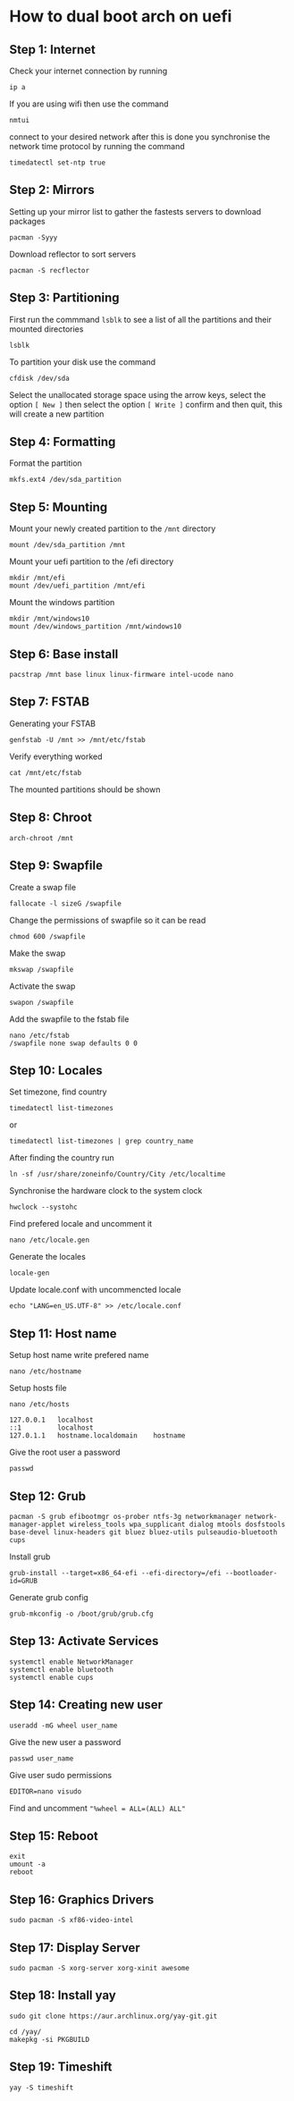 # How to dual boot arch on uefi

## Step 1: Internet
Check your internet connection by running 
```
ip a
```
If you are using wifi then use the command 
```
nmtui
```
connect to your desired network after this is done you synchronise the network time protocol by running the command 
```
timedatectl set-ntp true 
```
## Step 2: Mirrors
Setting up your mirror list to gather the fastests servers to download packages
```
pacman -Syyy
```
Download reflector to sort servers
```
pacman -S recflector
```

## Step 3: Partitioning
First run the commmand `lsblk` to see a list of all the partitions and their mounted directories 
```
lsblk
```
To partition your disk use the command
```
cfdisk /dev/sda
```
Select the unallocated storage space using the arrow keys, select the option `[ New ]` then select the option `[ Write ]` confirm and then quit, this will create a new partition

## Step 4: Formatting 
Format the partition
```
mkfs.ext4 /dev/sda_partition
```
## Step 5: Mounting
Mount your newly created partition to the `/mnt`
directory 
```
mount /dev/sda_partition /mnt
```
Mount your uefi partition to the /efi directory
```
mkdir /mnt/efi
mount /dev/uefi_partition /mnt/efi
```
Mount the windows partition 
```
mkdir /mnt/windows10
mount /dev/windows_partition /mnt/windows10
```
## Step 6: Base install
```
pacstrap /mnt base linux linux-firmware intel-ucode nano
```
## Step 7: FSTAB
Generating your FSTAB 
```
genfstab -U /mnt >> /mnt/etc/fstab
```
Verify everything worked
```
cat /mnt/etc/fstab
```
The mounted partitions should be shown
## Step 8: Chroot
```
arch-chroot /mnt
```
## Step 9: Swapfile 
Create a swap file
```
fallocate -l sizeG /swapfile
```
Change the permissions of swapfile so it can be read 
```
chmod 600 /swapfile
```
Make the swap 
```
mkswap /swapfile
```
Activate the swap
```
swapon /swapfile
```
Add the swapfile to the fstab file
```
nano /etc/fstab
/swapfile none swap defaults 0 0
```
## Step 10: Locales
Set timezone, find country
```
timedatectl list-timezones
```
or 
```
timedatectl list-timezones | grep country_name
```
After finding the country run
```
ln -sf /usr/share/zoneinfo/Country/City /etc/localtime
```
Synchronise the hardware clock to the system clock
```
hwclock --systohc
```
Find prefered locale and uncomment it
```
nano /etc/locale.gen
```
Generate the locales
```
locale-gen
```
Update locale.conf with uncommencted locale
```
echo "LANG=en_US.UTF-8" >> /etc/locale.conf
```
## Step 11: Host name
Setup host name write prefered name
```
nano /etc/hostname
```
Setup hosts file
```
nano /etc/hosts

127.0.0.1   localhost
::1         localhost
127.0.1.1   hostname.localdomain    hostname
```
Give the root user a password
```
passwd
```
## Step 12: Grub
```
pacman -S grub efibootmgr os-prober ntfs-3g networkmanager network-manager-applet wireless_tools wpa_supplicant dialog mtools dosfstools base-devel linux-headers git bluez bluez-utils pulseaudio-bluetooth cups
```
Install grub 
```
grub-install --target=x86_64-efi --efi-directory=/efi --bootloader-id=GRUB
```
Generate grub config
```
grub-mkconfig -o /boot/grub/grub.cfg
```
## Step 13: Activate Services
```
systemctl enable NetworkManager
systemctl enable bluetooth
systemctl enable cups
```
## Step 14: Creating new user 
```
useradd -mG wheel user_name
```
Give the new user a password 
```
passwd user_name
```
Give user sudo permissions
```
EDITOR=nano visudo
```
Find and uncomment `"%wheel = ALL=(ALL) ALL"`
## Step 15: Reboot
```
exit 
umount -a 
reboot
```
## Step 16: Graphics Drivers 
```
sudo pacman -S xf86-video-intel
```
## Step 17: Display Server 
```
sudo pacman -S xorg-server xorg-xinit awesome
```
## Step 18: Install yay
```
sudo git clone https://aur.archlinux.org/yay-git.git

cd /yay/
makepkg -si PKGBUILD
```
## Step 19: Timeshift
```
yay -S timeshift
```
